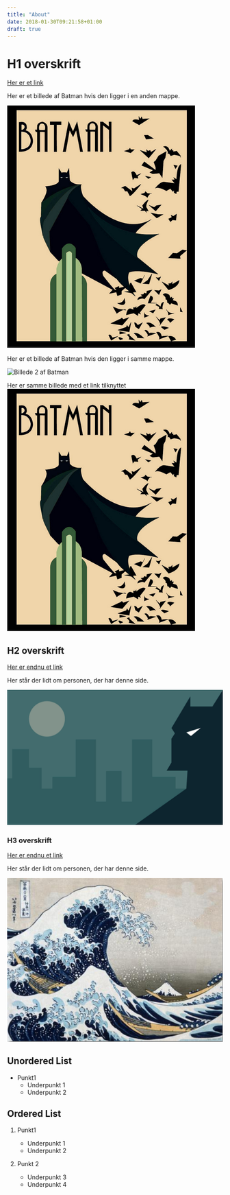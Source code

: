 ```yaml
---
title: "About"
date: 2018-01-30T09:21:58+01:00
draft: true
---
```



# H1 overskrift

[Her er et link](www.google.dk)

Her er et billede af Batman hvis den ligger i en anden mappe.

<!-- Billede i anden mappe /imgs -->
![Billede 1 af Batman](../imgs/batman1.png)


Her er et billede af Batman hvis den ligger i samme mappe.

<!-- Billede i samme mappe -->
![Billede 2 af Batman](/batman1.png)


<!-- Billede med et link -->
Her er samme billede med et link tilknyttet
[![Billede af Batman](../imgs/batman1.png)](https://ekstrabladet.dk/)


## H2 overskrift

[Her er endnu et link](www.google.dk)

Her står der lidt om personen, der har denne side.

![Billede 3 af Batman](../imgs/batman2.jpg)



### H3 overskrift

[Her er endnu et link](www.google.dk)

Her står der lidt om personen, der har denne side.

![Billede af Batman](../imgs/vand.png)



## Unordered List

* Punkt1
    * Underpunkt 1
    * Underpunkt 2


##  Ordered List

1. Punkt1
    * Underpunkt 1 
    * Underpunkt 2
    
    
2. Punkt 2
    * Underpunkt 3
    * Underpunkt 4
